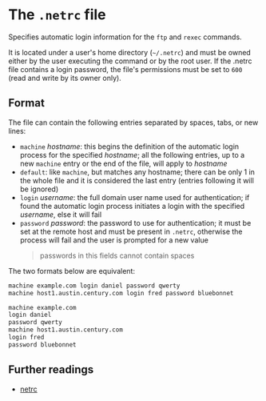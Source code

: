 # The `.netrc` file

Specifies automatic login information for the `ftp` and `rexec` commands.

It is located under a user's home directory (`~/.netrc`) and must be owned
either by the user executing the command or by the root user.
If the .netrc file contains a login password, the file's permissions must be set
to `600` (read and write by its owner only).

## Format

The file can contain the following entries separated by spaces, tabs, or new
lines:

- `machine` _hostname_: this begins the definition of the automatic login
  process for the specified _hostname_; all the following entries, up to a new
  `machine` entry or the end of the file, will apply to _hostname_
- `default`: like `machine`, but matches any hostname; there can be only 1 in
  the whole file and it is considered the last entry (entries following it will
  be ignored)
- `login` _username_: the full domain user name used for authentication; if
  found the automatic login process initiates a login with the specified
  _username_, else it will fail
- `password` _password_: the password to use for authentication; it must be
  set at the remote host and must be present in `.netrc`, otherwise the process
  will fail and the user is prompted for a new value
  > passwords in this fields cannot contain spaces

The two formats below are equivalent:

```txt
machine example.com login daniel password qwerty
machine host1.austin.century.com login fred password bluebonnet
```

```txt
machine example.com
login daniel
password qwerty
machine host1.austin.century.com
login fred
password bluebonnet
```

## Further readings

- [netrc]

[netrc]: https://everything.curl.dev/usingcurl/netrc
